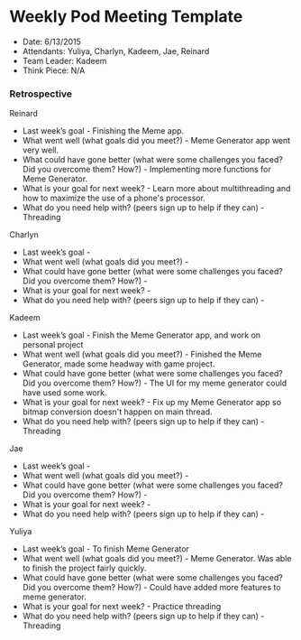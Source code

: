 # Weekly Pod Meeting Template

* Date: 6/13/2015
* Attendants: Yuliya, Charlyn, Kadeem, Jae, Reinard
* Team Leader: Kadeem 
* Think Piece: N/A

### Retrospective

Reinard
* Last week’s goal - Finishing the Meme app.
* What went well (what goals did you meet?) - Meme Generator app went very well.
* What could have gone better (what were some challenges you faced? Did you overcome them? How?) - Implementing more functions for Meme Generator.
* What is your goal for next week? - Learn more about multithreading and how to maximize the use of a phone's processor.
* What do you need help with? (peers sign up to help if they can) - Threading

Charlyn
* Last week’s goal - 
* What went well (what goals did you meet?) - 
* What could have gone better (what were some challenges you faced? Did you overcome them? How?) -
* What is your goal for next week? - 
* What do you need help with? (peers sign up to help if they can) -

Kadeem
* Last week’s goal - Finish the Meme Generator app, and work on personal project
* What went well (what goals did you meet?) - Finished the Meme Generator, made some headway with game project.
* What could have gone better (what were some challenges you faced? Did you overcome them? How?) - The UI for my meme generator could have used some work.
* What is your goal for next week? - Fix up my Meme Generator app so bitmap conversion doesn't happen on main thread.
* What do you need help with? (peers sign up to help if they can) - Threading

Jae
* Last week’s goal - 
* What went well (what goals did you meet?) - 
* What could have gone better (what were some challenges you faced? Did you overcome them? How?) - 
* What is your goal for next week? - 
* What do you need help with? (peers sign up to help if they can) - 

Yuliya
* Last week’s goal - To finish Meme Generator
* What went well (what goals did you meet?) - Meme Generator. Was able to finish the project fairly quickly.
* What could have gone better (what were some challenges you faced? Did you overcome them? How?) -  Could have added more features to meme generator.
* What is your goal for next week? - Practice threading
* What do you need help with? (peers sign up to help if they can) - Threading
